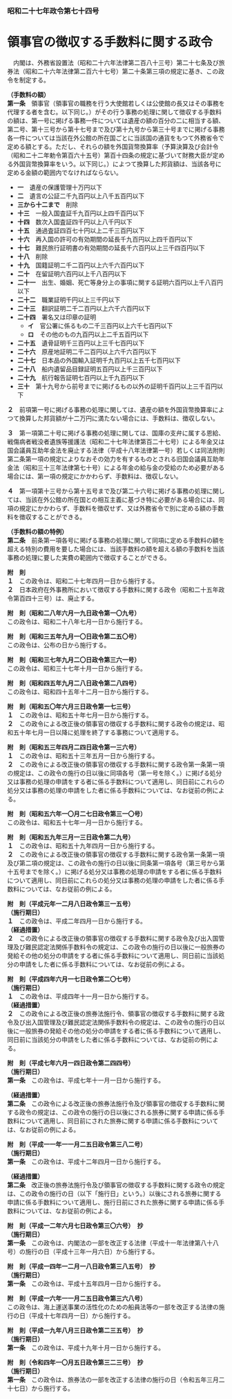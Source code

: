 ### 昭和二十七年政令第七十四号  
# 領事官の徴収する手数料に関する政令  
　内閣は、外務省設置法（昭和二十六年法律第二百八十三号）第二十七条及び旅券法（昭和二十六年法律第二百六十七号）第二十条第三項の規定に基き、この政令を制定する。  
  
**（手数料の額）**  
**第一条**　領事官（領事官の職務を行う大使館若しくは公使館の長又はその事務を代理する者を含む。以下同じ。）がその行う事務の処理に関して徴収する手数料の額は、第一号に掲げる事務一件については遺産の額の百分の二に相当する額、第二号、第十三号から第十七号まで及び第十九号から第三十号までに掲げる事務各一件については当該在外公館の所在国ごとに当該国の通貨をもつて外務省令で定める額とする。ただし、それらの額を外国貨幣換算率（予算決算及び会計令（昭和二十二年勅令第百六十五号）第百十四条の規定に基づいて財務大臣が定める外国貨幣換算率をいう。以下同じ。）によつて換算した邦貨額は、当該各号に定める金額の範囲内でなければならない。  
* **一**　遺産の保護管理十万円以下  
* **二**　遺言の公証二千九百円以上八千五百円以下  
* **三から十二まで**　削除  
* **十三**　一般入国査証千九百円以上四千百円以下  
* **十四**　数次入国査証四千円以上八千円以下  
* **十五**　通過査証四百七十円以上二千三百円以下  
* **十六**　再入国の許可の有効期間の延長千九百円以上四千百円以下  
* **十七**　難民旅行証明書の有効期間の延長千六百円以上三千四百円以下  
* **十八**　削除  
* **十九**　国籍証明二千二百円以上六千六百円以下  
* **二十**　在留証明六百円以上千八百円以下  
* **二十一**　出生、婚姻、死亡等身分上の事項に関する証明六百円以上千八百円以下  
* **二十二**　職業証明千円以上三千円以下  
* **二十三**　翻訳証明二千二百円以上六千六百円以下  
* **二十四**　署名又は印章の証明  
	* **イ**　官公署に係るもの二千三百円以上六千七百円以下  
	* **ロ**　その他のもの九百円以上二千五百円以下  
* **二十五**　遺骨証明千三百円以上三千七百円以下  
* **二十六**　原産地証明二千二百円以上六千六百円以下  
* **二十七**　日本品の外国輸入証明千九百円以上五千七百円以下  
* **二十八**　船内遺留品目録証明五百円以上千三百円以下  
* **二十九**　航行報告証明七百円以上千九百円以下  
* **三十**　第十九号から前号までに掲げるもの以外の証明千百円以上三千百円以下  
  
**２**　前項第一号に掲げる事務の処理に関しては、遺産の額を外国貨幣換算率によつて換算した邦貨額が十二万円に満たない場合には、手数料は、徴収しない。  
  
**３**　第一項第二十号に掲げる事務の処理に関しては、国庫の支弁に属する恩給、戦傷病者戦没者遺族等援護法（昭和二十七年法律第百二十七号）による年金又は国会議員互助年金法を廃止する法律（平成十八年法律第一号）若しくは同法附則第二条第一項の規定によりなおその効力を有するものとされる旧国会議員互助年金法（昭和三十三年法律第七十号）による年金の給与金の受給のため必要がある場合には、第一項の規定にかかわらず、手数料は、徴収しない。  
  
**４**　第一項第十三号から第十五号まで及び第二十六号に掲げる事務の処理に関しては、当該在外公館の所在国との相互主義に基づき特に必要がある場合には、同項の規定にかかわらず、手数料を徴収せず、又は外務省令で別に定める額の手数料を徴収することができる。  
  
**（手数料の額の特例）**  
**第二条**　前条第一項各号に掲げる事務の処理に関して同項に定める手数料の額を超える特別の費用を要した場合には、当該手数料の額を超える額の手数料を当該事務の処理に要した実費の範囲内で徴収することができる。  
  
**附　則**  
**１**　この政令は、昭和二十七年四月一日から施行する。  
**２**　日本政府在外事務所において徴収する手数料に関する政令（昭和二十五年政令第百四十三号）は、廃止する。  
  
**附　則（昭和二八年六月一九日政令第一〇九号）**  
この政令は、昭和二十八年七月一日から施行する。  
  
**附　則（昭和三五年九月一〇日政令第二五〇号）**  
この政令は、公布の日から施行する。  
  
**附　則（昭和三七年九月二〇日政令第三六一号）**  
この政令は、昭和三十七年十月一日から施行する。  
  
**附　則（昭和四五年九月二八日政令第二八四号）**  
この政令は、昭和四十五年十二月一日から施行する。  
  
**附　則（昭和五〇年六月三日政令第一七三号）**  
**１**　この政令は、昭和五十年七月一日から施行する。  
**２**　この政令による改正後の領事官の徴収する手数料に関する政令の規定は、昭和五十年七月一日以降に処理を終了する事務について適用する。  
  
**附　則（昭和五三年四月二四日政令第一三六号）**  
**１**　この政令は、昭和五十三年五月一日から施行する。  
**２**　この政令による改正後の領事官の徴収する手数料に関する政令第一条第一項の規定は、この政令の施行の日以後に同項各号（第一号を除く。）に掲げる処分又は事務の処理の申請をする者に係る手数料について適用し、同日前にこれらの処分又は事務の処理の申請をした者に係る手数料については、なお従前の例による。  
  
**附　則（昭和五六年一〇月二七日政令第三一〇号）**  
この政令は、昭和五十七年一月一日から施行する。  
  
**附　則（昭和五九年三月一三日政令第二九号）**  
**１**　この政令は、昭和五十九年四月一日から施行する。  
**２**　この政令による改正後の領事官の徴収する手数料に関する政令第一条第一項及び第二項の規定は、この政令の施行の日以後に同条第一項各号（第三号から第十五号までを除く。）に掲げる処分又は事務の処理の申請をする者に係る手数料について適用し、同日前にこれらの処分又は事務の処理の申請をした者に係る手数料については、なお従前の例による。  
  
**附　則（平成元年一二月八日政令第三一五号）**  
**（施行期日）**  
**１**　この政令は、平成二年四月一日から施行する。  
**（経過措置）**  
**２**　この政令による改正後の領事官の徴収する手数料に関する政令及び出入国管理及び難民認定法関係手数料令の規定は、この政令の施行の日以後に一般旅券の発給その他の処分の申請をする者に係る手数料について適用し、同日前に当該処分の申請をした者に係る手数料については、なお従前の例による。  
  
**附　則（平成四年六月一七日政令第二〇七号）**  
**（施行期日）**  
**１**　この政令は、平成四年十一月一日から施行する。  
**（経過措置）**  
**２**　この政令による改正後の旅券法施行令、領事官の徴収する手数料に関する政令及び出入国管理及び難民認定法関係手数料令の規定は、この政令の施行の日以後に一般旅券の発給その他の処分の申請をする者に係る手数料について適用し、同日前に当該処分の申請をした者に係る手数料については、なお従前の例による。  
  
**附　則（平成七年六月一四日政令第二四四号）**  
**（施行期日）**  
**第一条**　この政令は、平成七年十一月一日から施行する。  
  
**（経過措置）**  
**第二条**　この政令による改正後の旅券法施行令及び領事官の徴収する手数料に関する政令の規定は、この政令の施行の日以後にされる旅券に関する申請に係る手数料について適用し、同日前にされた旅券に関する申請に係る手数料については、なお従前の例による。  
  
**附　則（平成一一年一一月二五日政令第三八二号）**  
**（施行期日）**  
**第一条**　この政令は、平成十二年四月一日から施行する。  
  
**（経過措置）**  
**第二条**　改正後の旅券法施行令及び領事官の徴収する手数料に関する政令の規定は、この政令の施行の日（以下「施行日」という。）以後にされる旅券に関する申請に係る手数料について適用し、施行日前にされた旅券に関する申請に係る手数料については、なお従前の例による。  
  
**附　則（平成一二年六月七日政令第三〇六号）　抄**  
**（施行期日）**  
**第一条**　この政令は、内閣法の一部を改正する法律（平成十一年法律第八十八号）の施行の日（平成十三年一月六日）から施行する。  
  
**附　則（平成一四年一二月一八日政令第三八五号）　抄**  
**（施行期日）**  
**第一条**　この政令は、平成十五年四月一日から施行する。  
  
**附　則（平成一六年一一月二五日政令第三六八号）**  
この政令は、海上運送事業の活性化のための船員法等の一部を改正する法律の施行の日（平成十七年四月一日）から施行する。  
  
**附　則（平成一九年八月三日政令第二三五号）　抄**  
**（施行期日）**  
**第一条**　この政令は、平成十九年十月一日から施行する。  
  
**附　則（令和四年一〇月五日政令第三二三号）　抄**  
**（施行期日）**  
**第一条**　この政令は、旅券法の一部を改正する法律の施行の日（令和五年三月二十七日）から施行する。  
  

